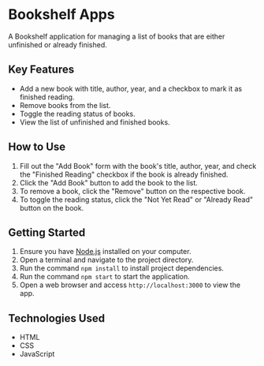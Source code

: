 # Bookshelf Apps

A Bookshelf application for managing a list of books that are either unfinished or already finished.

## Key Features
- Add a new book with title, author, year, and a checkbox to mark it as finished reading.
- Remove books from the list.
- Toggle the reading status of books.
- View the list of unfinished and finished books.

## How to Use
1. Fill out the "Add Book" form with the book's title, author, year, and check the "Finished Reading" checkbox if the book is already finished.
2. Click the "Add Book" button to add the book to the list.
3. To remove a book, click the "Remove" button on the respective book.
4. To toggle the reading status, click the "Not Yet Read" or "Already Read" button on the book.

## Getting Started
1. Ensure you have [Node.js](https://nodejs.org/) installed on your computer.
2. Open a terminal and navigate to the project directory.
3. Run the command `npm install` to install project dependencies.
4. Run the command `npm start` to start the application.
5. Open a web browser and access `http://localhost:3000` to view the app.

## Technologies Used
- HTML
- CSS
- JavaScript



